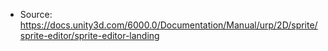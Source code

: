 * Source: https://docs.unity3d.com/6000.0/Documentation/Manual/urp/2D/sprite/sprite-editor/sprite-editor-landing



